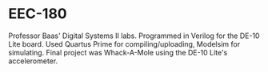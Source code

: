 # EEC-180
Professor Baas' Digital Systems II labs. Programmed in Verilog for the DE-10 Lite board. Used Quartus Prime for compiling/uploading, Modelsim for simulating. Final project was Whack-A-Mole using the DE-10 Lite's accelerometer. 
